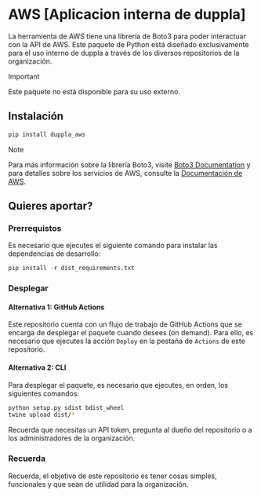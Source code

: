 # AWS [Aplicacion interna de duppla]

La herramienta de AWS tiene una librería de Boto3 para poder interactuar con la API de AWS. Este paquete de Python está diseñado exclusivamente para el uso interno de duppla a través de los diversos repositorios de la organización.

> [!IMPORTANT]
> Este paquete no está disponible para su uso externo.

## Instalación

```bash
pip install duppla_aws
```

> [!NOTE]
> Para más información sobre la librería Boto3, visite [Boto3 Documentation](https://boto3.amazonaws.com/v1/documentation/api/latest/index.html) y para detalles sobre los servicios de AWS, consulte la [Documentación de AWS](https://docs.aws.amazon.com/).

## Quieres aportar?

### Prerrequistos

Es necesario que ejecutes el siguiente comando para instalar las dependencias de desarrollo:

```python
pip install -r dist_requirements.txt
```

### Desplegar

#### Alternativa 1: GitHub Actions

Este repositorio cuenta con un flujo de trabajo de GitHub Actions que se encarga de desplegar el paquete cuando desees (on demand). Para ello, es necesario que ejecutes la acción `Deploy` en la pestaña de `Actions` de este repositorio.

#### Alternativa 2: CLI

Para desplegar el paquete, es necesario que ejecutes, en orden, los siguientes comandos:

```bash
python setup.py sdist bdist_wheel
twine upload dist/*
```

Recuerda que necesitas un API token, pregunta al dueño del repositorio o a los administradores de la organización.

### Recuerda

Recuerda, el objetivo de este repositorio es tener cosas simples, funcionales y que sean de utilidad para la organización.
